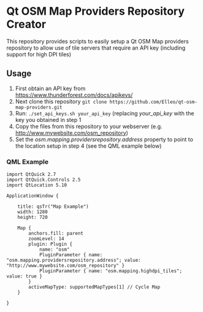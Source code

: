 # Qt OSM Map Providers Repository Creator

This repository provides scripts to easily setup a Qt OSM Map providers repository to allow use of tile servers that require an API key (including support for high DPI tiles)

## Usage

1. First obtain an API key from https://www.thunderforest.com/docs/apikeys/
2. Next clone this repository `git clone https://github.com/Elleo/qt-osm-map-providers.git`
3. Run: `./set_api_keys.sh your_api_key` (replacing *your_api_key* with the key you obtained in step 1
4. Copy the files from this repository to your webserver (e.g. http://www.mywebsite.com/osm_repository)
5. Set the *osm.mapping.providersrepository.address* property to point to the location setup in step 4 (see the QML example below)

### QML Example

```
import QtQuick 2.7
import QtQuick.Controls 2.5
import QtLocation 5.10

ApplicationWindow {

    title: qsTr("Map Example")
    width: 1280
    height: 720

    Map {
        anchors.fill: parent
        zoomLevel: 14
        plugin: Plugin {
            name: "osm"
            PluginParameter { name: "osm.mapping.providersrepository.address"; value: "http://www.mywebsite.com/osm_repository" }
            PluginParameter { name: "osm.mapping.highdpi_tiles"; value: true }
        }
        activeMapType: supportedMapTypes[1] // Cycle Map
    }
    
}

```
